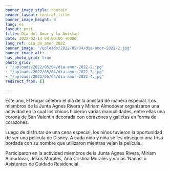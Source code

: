 ```yaml
---
banner_image_style: contain
header_layout: central_title
banner_image_height: 0
lang: es
layout: post
title: Día del Amor y la Amistad
date: 2022-02-14 04:00:00 +0000
lang_ref: dia_de_amor_2022
banner_image: "/uploads/2022/05/04/dia-amor-2022-2.jpg"
banner_image_alt: ''
has_photo_grid: true
photo_grid:
- "/uploads/2022/05/04/dia-amor-2022-2.jpg"
- "/uploads/2022/05/04/dia-amor-2022-3.jpg"
- "/uploads/2022/05/04/dia-amor-2022-4.jpg"
redirect_from: []

---
```

Este año, El Hogar celebró el día de la amistad de manera especial. Los miembros de la Junta Agnes Rivera y Miriam Almodóvar organizaron una actividad en la cual los chicos hicieron varias manualidades, entre ellas una corona de San Valentin decorada con corazones y galletas en forma de corazones.

Luego de disfrutar de una cena especial, los niños tuvieron la oportunidad de ver una película de Disney. A cada niño y niña se les obsequió una frisa bordada con su nombre que utilizaron mientras veían la película.

Participaron en la actividad miembros de la Junta Agnes Rivera, Miriam Almodóvar, Jesús Morales, Ana Cristina Morales y varias ‘Nanas’ o Asistentes de Cuidado Residencial.
